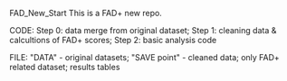 FAD_New_Start
This is a FAD+ new repo.

CODE:
Step 0: data merge from original dataset;
Step 1: cleaning data & calcultions of FAD+ scores;
Step 2: basic analysis code

FILE:
"DATA" - original datasets;
"SAVE point" - cleaned data; only FAD+ related dataset; results tables
